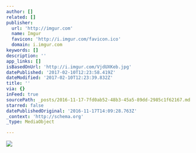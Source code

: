 ```yaml
---
author: []
related: []
publisher:
  url: 'http://imgur.com'
  name: Imgur
  favicon: 'http://i.imgur.com/favicon.ico'
  domain: i.imgur.com
keywords: []
description: ''
app_links: []
isBasedOnUrl: 'http://i.imgur.com/VjdUXKeb.jpg'
datePublished: '2017-02-10T12:23:58.419Z'
dateModified: '2017-02-10T12:23:39.832Z'
title: ''
via: {}
inFeed: true
sourcePath: _posts/2016-11-17-7fd0ab52-48b3-45a5-89dd-2985c1f62167.md
starred: false
datePublishedOriginal: '2016-11-17T14:09:28.763Z'
_context: 'http://schema.org'
_type: MediaObject

---
```

<article style=""><img src="http://imgur.com/VjdUXKeb.jpg" /></article>